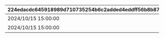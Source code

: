 |224edacdc645918989d710735254b6c2added4eddff56b8b87eabcbb6771ffdf|6f4c08119b705e9626723fdc856fcc05389e1916973cbe5e8c86f55ff2da62f3|4b96da9294c02b6a8a1856b2a2b9f8512129d4bb5b3c958ba37486d3cbbf0b45|53ea255a4a7f4eeb3e20e08696f70bef5193df7b5b0697872d27bc6b62b0b4b4|
| --- | --- | --- | --- |
|2024/10/15 15:00:00|覇瞳皇帝の領域|2015007|1|
|2024/10/15 15:00:00|ゼーンの領域|2109007|2|